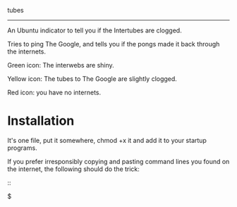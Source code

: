 tubes
*****

An Ubuntu indicator to tell you if the Intertubes are clogged.

Tries to ping The Google, and tells you if the pongs made it back through the internets.

Green icon: The interwebs are shiny.

Yellow icon: The tubes to The Google are slightly clogged.

Red icon: you have no internets.

Installation
============

It's one file, put it somewhere, chmod +x it and add it to your startup programs.

If you prefer irresponsibly copying and pasting command lines you found on the internet, the following should do the trick:

::

   $ <to be written once on bitbucket>
